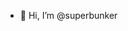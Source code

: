 - 👋 Hi, I’m @superbunker



<!---
superbunker/superbunker is a ✨ special ✨ repository because its `README.md` (this file) appears on your GitHub profile.
You can click the Preview link to take a look at your changes.
--->

